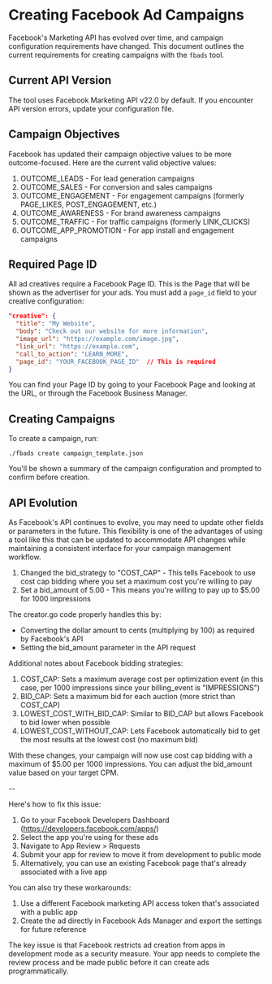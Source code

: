 # Creating Facebook Ad Campaigns

Facebook's Marketing API has evolved over time, and campaign configuration requirements have changed. This document outlines the current requirements for creating campaigns with the `fbads` tool.

## Current API Version

The tool uses Facebook Marketing API v22.0 by default. If you encounter API version errors, update your configuration file.

## Campaign Objectives

Facebook has updated their campaign objective values to be more outcome-focused. Here are the current valid objective values:

1. OUTCOME_LEADS - For lead generation campaigns
2. OUTCOME_SALES - For conversion and sales campaigns
3. OUTCOME_ENGAGEMENT - For engagement campaigns (formerly PAGE_LIKES, POST_ENGAGEMENT, etc.)
4. OUTCOME_AWARENESS - For brand awareness campaigns
5. OUTCOME_TRAFFIC - For traffic campaigns (formerly LINK_CLICKS)
6. OUTCOME_APP_PROMOTION - For app install and engagement campaigns

## Required Page ID

All ad creatives require a Facebook Page ID. This is the Page that will be shown as the advertiser for your ads. You must add a `page_id` field to your creative configuration:

```json
"creative": {
  "title": "My Website",
  "body": "Check out our website for more information",
  "image_url": "https://example.com/image.jpg",
  "link_url": "https://example.com",
  "call_to_action": "LEARN_MORE",
  "page_id": "YOUR_FACEBOOK_PAGE_ID"  // This is required
}
```

You can find your Page ID by going to your Facebook Page and looking at the URL, or through the Facebook Business Manager.

## Creating Campaigns

To create a campaign, run:
```
./fbads create campaign_template.json
```

You'll be shown a summary of the campaign configuration and prompted to confirm before creation.

## API Evolution

As Facebook's API continues to evolve, you may need to update other fields or parameters in the future. This flexibility is one of the advantages of using a tool like this that can be updated to accommodate API changes while maintaining a consistent interface for your campaign management workflow.

1. Changed the bid_strategy to "COST_CAP" - This tells Facebook to use cost cap bidding where you set a maximum cost you're willing to pay
 2. Set a bid_amount of 5.00 - This means you're willing to pay up to $5.00 for 1000 impressions

 The creator.go code properly handles this by:
 - Converting the dollar amount to cents (multiplying by 100) as required by Facebook's API
 - Setting the bid_amount parameter in the API request

 Additional notes about Facebook bidding strategies:

 1. COST_CAP: Sets a maximum average cost per optimization event (in this case, per 1000 impressions since your billing_event is "IMPRESSIONS")
 2. BID_CAP: Sets a maximum bid for each auction (more strict than COST_CAP)
 3. LOWEST_COST_WITH_BID_CAP: Similar to BID_CAP but allows Facebook to bid lower when possible
 4. LOWEST_COST_WITHOUT_CAP: Lets Facebook automatically bid to get the most results at the lowest cost (no maximum bid)

 With these changes, your campaign will now use cost cap bidding with a maximum of $5.00 per 1000 impressions. You can adjust the bid_amount value
 based on your target CPM.

--

Here's how to fix this issue:

1. Go to your Facebook Developers Dashboard (https://developers.facebook.com/apps/)
2. Select the app you're using for these ads
3. Navigate to App Review > Requests
4. Submit your app for review to move it from development to public mode
5. Alternatively, you can use an existing Facebook page that's already associated with a live app

You can also try these workarounds:

1. Use a different Facebook marketing API access token that's associated with a public app
2. Create the ad directly in Facebook Ads Manager and export the settings for future reference

The key issue is that Facebook restricts ad creation from apps in development mode as a security measure. Your app needs to complete the review
process and be made public before it can create ads programmatically.
